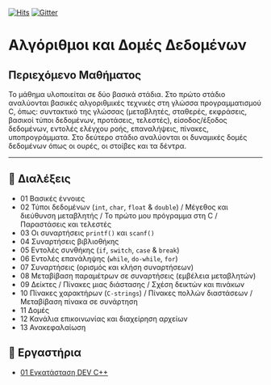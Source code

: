 [![Hits](https://hits.seeyoufarm.com/api/count/incr/badge.svg?url=https%3A%2F%2Feffie375.github.io%2FPLR132%2F&count_bg=%23D321DF&title_bg=%23555555&icon=apachecassandra.svg&icon_color=%23E5DEDE&title=hits&edge_flat=false)](https://hits.seeyoufarm.com)
[![Gitter](https://badges.gitter.im/ΤΠΤΕ-AEGEAN/PLR132_C.svg)](https://gitter.im/ΤΠΤΕ-AEGEAN/PLR132_C?utm_source=badge&utm_medium=badge&utm_campaign=pr-badge)

# Αλγόριθμοι και Δομές Δεδομένων

## Περιεχόμενο Μαθήματος

Το μάθημα υλοποιείται σε δύο βασικά στάδια. Στο πρώτο στάδιο αναλύονται βασικές αλγοριθμικές τεχνικές στη γλώσσα προγραμματισμού C, όπως: συντακτικό της γλώσσας (μεταβλητές, σταθερές, εκφράσεις, βασικοί τύποι δεδομένων, προτάσεις, τελεστές), είσοδος/έξοδος δεδομένων, εντολές ελέγχου ροής, επαναλήψεις, πίνακες, υποπρογράμματα. Στο δεύτερο στάδιο αναλύονται οι
δυναμικές δομές δεδομένων όπως οι ουρές, οι στοίβες και τα δέντρα.

---

## 📁 Διαλέξεις

- 01 Βασικές έννοιες
- 02 Τύποι δεδομένων (`int`, `char`, `float` & `double`) / Μέγεθος και διεύθυνση μεταβλητής / Το πρώτο μου πρόγραμμα στη C / Παραστάσεις και τελεστές
- 03 Οι συναρτήσεις `printf()` και `scanf()`
- 04 Συναρτήσεις βιβλιοθήκης
- 05 Εντολές συνθήκης (`if`, `switch`, `case` & `break`)
- 06 Εντολές επανάληψης (`while`, `do-while`, `for`)
- 07 Συναρτήσεις (ορισμός και κλήση συναρτήσεων)
- 08 Μεταβίβαση παραμέτρων σε συναρτήσεις (εμβέλεια μεταβλητών)
- 09 Δείκτες / Πίνακες μιας διάστασης / Σχέση δεικτών και πινάκων
- 10 Πίνακες χαρακτήρων (`C-strings`) / Πίνακες πολλών διαστάσεων / Μεταβίβαση πίνακα σε συνάρτηση
- 11 Δομές
- 12 Κανάλια επικοινωνίας και διαχείρηση αρχείων
- 13 Ανακεφαλαίωση

## 📁 Εργαστήρια

- [01 Εγκατάσταση DEV C++](labs/lab_01.md)
